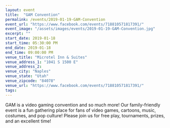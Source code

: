 ```yaml
---
layout: event
title:  "GAM Convention"
permalink: /events/2019-01-19-GAM-Convention
event_url: "https://www.facebook.com/events/718810571817391/"
event_image: "/assets/images/events/2019-01-19-GAM-Convention.jpg"
excerpt: ""
start_date: 2019-01-18
start_time: 05:30:00 PM
end_date: 2019-01-18
end_time: 09:00:00 PM
venue_title: "Microtel Inn & Suites"
venue_address_1: "1041 S 1500 E"
venue_address_2: 
venue_city: "Naples"
venue_state: "Utah"
venue_zipcode: "84078"
venue_url: "https://www.facebook.com/events/718810571817391/"
tags: 
---
```


GAM is a video gaming convention and so much more! Our family-friendly event is a fun gathering place for fans of video games, cartoons, music, costumes, and pop culture! Please join us for free play, tournaments, prizes, and an excellent time!
